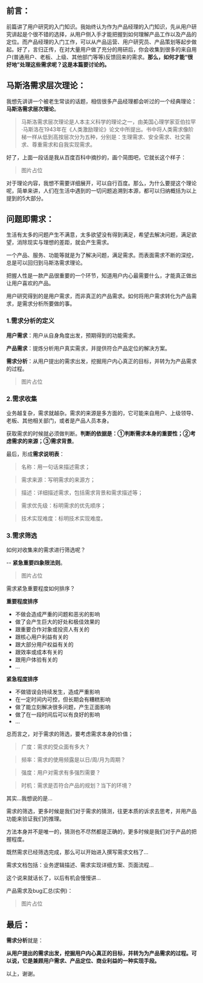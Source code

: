 ## 前言：
前篇讲了用户研究的入门知识。我始终认为作为产品经理的入门知识，先从用户研究讲起是个很不错的选择，从用户侧入手才能把握到如何理解产品工作以及产品的定位。而产品经理的入门工作，可以从产品运营、用户研究员、产品策划等起步做起。好了，言归正传，在对大量用户做了充分的用研后，你会收集到很多的来自用户(普通用户、老板、上级、其他部门等等)反馈回来的需求。**那么，如何才能“很好地”处理这些需求呢？这是本篇要讨论的。**


## 马斯洛需求层次理论：
我想先讲讲一个被老生常谈的话题，相信很多产品经理都会听过的一个经典理论：**马斯洛需求层次理论**。

>马斯洛需求层次理论是人本主义科学的理论之一，由美国心理学家亚伯拉罕·马斯洛在1943年在《人类激励理论》论文中所提出。书中将人类需求像阶梯一样从低到高按层次分为五种，分别是：生理需求、安全需求、社交需求、尊重需求和自我实现需求。

好了，上面一段话是我从百度百科中摘抄的，画个简图吧，它就长这个样子：

>图片占位

对于理论内容，我想不需要详细展开，可以自行百度。那么，为什么要提这个理论呢，简单来讲，人们在生活中遇到的一切问题追溯到本源，都可以归纳概括为以上提到的5大部分。


## 问题即需求：
生活有太多的问题产生不满意，太多欲望没有得到满足，希望去解决问题，满足欲望，消除现实与理想的差距，就会产生需求。

一个产品、服务、功能等就是为了解决问题，满足需求。而表面需求不断的深挖，总是可以回归到马斯洛需求理论。

把握人性是一款产品很重要的一个环节，知道用户内心最需要什么，才能真正做出让用户喜欢的产品。

用户研究得到的是用户需求，而非真正的产品需求。如何将用户需求转化为产品需求，是需求分析所要做的事。



### 1.需求分析的定义
**用户需求**：用户从自身角度出发，预期得到的功能需求。

**产品需求**：提炼分析用户真实需求，并提供符合产品定位的解决方案。

**需求分析**：从用户提出的需求出发，挖掘用户内心真正的目标，并转为为产品需求的过程。

> 图片占位

### 2.需求收集
业务越复杂，需求就越杂。需求的来源是多方面的，它可能来自用户、上级领导、老板、其他相关部门，或者是产品人员本身。

获取需求的时候就必须做判断。**判断的依据是：①判断需求本身的重要性；②考虑需求的来源；③需求背景**。

最后，形成**需求说明表**：

>名称：用一句话来描述需求；

>需求来源：写明需求的来源方；

>描述：详细描述需求，包括需求背景和需求描述等；

>需求优先级：标明需求的优先顺序；

>技术实现难度：标明技术实现难度。

### 3.需求筛选
如何对收集来的需求进行筛选呢？

-- **紧急重要四象限法则**。

>图片占位

需求紧急重要程度如何排序？

**重要程度排序**

* 不做会造成严重的问题和恶劣的影响
* 做了会产生巨大的好处和极佳效果的
* 跟重要合作对象或投资人有关的
* 跟核心用户利益有关的
* 跟大部分用户权益有关的
* 跟效率或成本有关的
* 跟用户体验有关的
* …

**紧急程度排序**

* 不做错误会持续发生，造成严重影响
* 在一定时间内可控，但长期会有糟糕影响
* 做了能立刻解决很多问题，产生正面影响
* 做了在一段时间后可以有良好的影响
* …


总而言之，对于需求的筛选，要考虑需求本身的价值；

>广度：需求的受众面有多大？

>频率：需求的使用频露是以日/周/月为周期？

>强度：用户对需求有多强烈需要？

>时机：需求是否符合产品的规划？当下的环境？

其实…我想说的是…

需求的筛选，更多时候是我们对于需求的猜测，往更本质的诉求去思考，并用产品功能来验证我们的推理。

方法本身并不是唯一的，猜测也不尽然都是正确的，更多时候是我们对于产品的把握程度。

既然需求已经筛选完成，那么可以开始进入撰写需求文档了…

需求文档包括：业务逻辑描述、需求实现详细方案、页面流程…

这个说来就话长了，以后有机会慢慢讲…

产品需求及bug汇总(实例)：

>图片占位


## 最后：

**需求分析**就是：

**从用户提出的需求出发，挖掘用户内心真正的目标，并转为为产品需求的过程。可以说，它是兼顾用户需求、产品定位、商业利益的一种实现手段。**



以上，谢谢。



